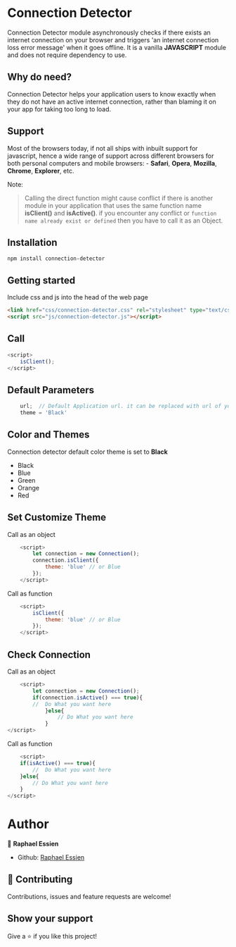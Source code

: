 # Connection Detector
 
Connection Detector module asynchronously checks if there exists an internet connection on your browser and triggers 'an internet connection loss error message' when it goes offline.
It is a vanilla **JAVASCRIPT** module and does not require dependency to use.

## Why do need?
Connection Detector helps your application users to know exactly when they do not have an active internet connection, rather than blaming it on your app for taking too long to load.

## Support
Most of the browsers today, if not all ships with inbuilt support for javascript, hence a wide range of support across different browsers for both personal computers and mobile browsers: - **Safari**, **Opera**, **Mozilla**, **Chrome**, **Explorer**, etc.


Note:

> Calling the direct function might cause conflict if there is another module in your application that uses the same function name **isClient()** and **isActive()**.  if you encounter any conflict or ```function name already exist or defined``` then you have to call it as an Object.

## Installation 

````
npm install connection-detector
````

## Getting started

Include css and js into the head of the web page

````html
<link href="css/connection-detector.css" rel="stylesheet" type="text/css" />
<script src="js/connection-detector.js"></script>

````
## Call 

```javascript
<script>
    isClient();
</script>
```

## Default Parameters

```javascript
    url;  // Default Application url. it can be replaced with url of your choice
    theme = 'Black' 
```
    

## Color and Themes

Connection detector default color theme is set to **Black**

* Black
* Blue
* Green
* Orange
* Red

## Set Customize Theme

Call as an object 

```javascript
    <script>
        let connection = new Connection();
        connection.isClient({
            theme: 'blue' // or Blue
        });
    </script>
```

Call as function

```javascript
    <script>
        isClient({
            theme: 'blue' // or Blue
        });
    </script>
```

## Check Connection

Call as an object

```javascript
    <script>
        let connection = new Connection();
        if(connection.isActive() === true){
        //  Do What you want here 
            }else{
                // Do What you want here
            }
</script>
```

Call as function

```javascript
    <script>
    if(isActive() === true){
        //  Do What you want here 
    }else{
        // Do What you want here
    }
</script>
```

# Author

👤 **Raphael Essien**

- Github: [Raphael Essien](https://github.com/emmamartins)


## 🤝 Contributing

Contributions, issues and feature requests are welcome!

## Show your support

Give a ⭐️ if you like this project!
